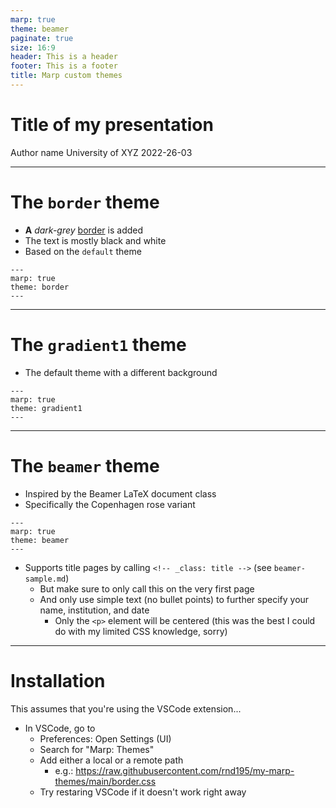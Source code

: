 ```yaml
---
marp: true
theme: beamer
paginate: true
size: 16:9
header: This is a header
footer: This is a footer
title: Marp custom themes
---
```

<!-- _class: title -->

# Title of my presentation

Author name
University of XYZ
2022-26-03

---

# The `border` theme

- **A** *dark-grey* <u>border</u> is added
- The text is mostly black and white
- Based on the `default` theme

```
---
marp: true
theme: border
---
```

---
# The `gradient1` theme

- The default theme with a different background

```
---
marp: true
theme: gradient1
---
```
---

# The `beamer` theme

- Inspired by the Beamer LaTeX document class
- Specifically the Copenhagen rose variant

```
---
marp: true
theme: beamer
---
```
- Supports title pages by calling `<!-- _class: title -->` (see `beamer-sample.md`)
  - But make sure to only call this on the very first page
  - And only use simple text (no bullet points) to further specify your name, institution, and date
    - Only the `<p>` element will be centered (this was the best I could do with my limited CSS knowledge, sorry)

---

# Installation

This assumes that you're using the VSCode extension...

- In VSCode, go to
  - Preferences: Open Settings (UI)
  - Search for "Marp: Themes"
  - Add either a local or a remote path
    - e.g.: https://raw.githubusercontent.com/rnd195/my-marp-themes/main/border.css
  - Try restaring VSCode if it doesn't work right away
